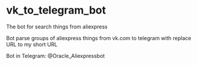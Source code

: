 # vk_to_telegram_bot
The bot for search things from aliexpress

Bot parse groups of aliexpress things from vk.com to telegram with replace URL to my short URL

Bot in Telegram: @Oracle_Aliexpressbot
